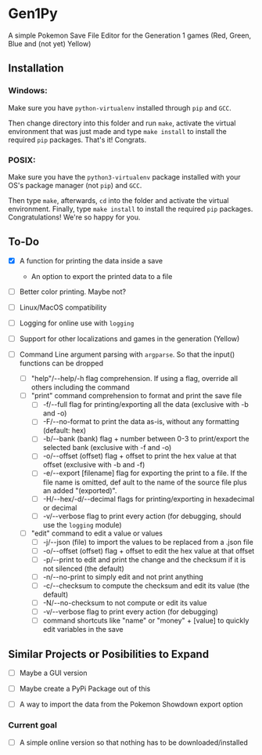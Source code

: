 # Gen1Py

A simple Pokemon Save File Editor for the Generation 1 games (Red, Green, Blue and (not yet) Yellow)

## Installation

### Windows:
Make sure you have `python-virtualenv` installed through `pip` and `GCC`.

Then change directory into this folder and run `make`, activate the virtual environment that was just made and type `make install` to install the required `pip` packages. That's it! Congrats.

### POSIX:
Make sure you have the `python3-virtualenv` package installed with your OS's package manager (not `pip`) and `GCC`.

Then type `make`, afterwards, `cd` into the folder and activate the virtual environment. Finally, type `make install` to install the required `pip` packages. Congratulations! We're so happy for you.

## To-Do

+ [x] A function for printing the data inside a save

  + An option to export the printed data to a file
+ [ ] Better color printing. Maybe not?

+ [ ] Linux/MacOS compatibility

+ [ ] Logging for online use with `logging`

+ [ ] Support for other localizations and games in the generation (Yellow)

+ [ ] Command Line argument parsing with `argparse`. So that the input() functions can be dropped

  + [ ] "help"/--help/-h flag comprehension. If using a flag, override all others including the command
  + [ ] "print" command comprehension to format and print the save file
    + [ ] -f/--full flag for printing/exporting all the data (exclusive with -b and -o)
    + [ ] -F/--no-format to print the data as-is, without any formatting (default: hex)
    + [ ] -b/--bank (bank) flag + number between 0-3 to print/export the selected bank (exclusive with -f and -o)
    + [ ] -o/--offset (offset) flag + offset to print the hex value at that offset (exclusive with -b and -f)
    + [ ] -e/--export [filename] flag for exporting the print to a file. If the file name is omitted, def ault to the name of the source file plus an added "(exported)".
    + [ ] -H/--hex/-d/--decimal flags for printing/exporting in hexadecimal or decimal
    + [ ] -v/--verbose flag to print every action (for debugging, should use the `logging` module)
  + [ ] "edit" command to edit a value or values
    + [ ] -j/--json (file) to import the values to be replaced from a .json file
    + [ ] -o/--offset (offset) flag + offset to edit the hex value at that offset
    + [ ] -p/--print to edit and print the change and the checksum if it is not silenced (the default)
    + [ ] -n/--no-print to simply edit and not print anything
    + [ ] -c/--checksum to compute the checksum and edit its value (the default)
    + [ ] -N/--no-checksum to not compute or edit its value
    + [ ] -v/--verbose flag to print every action (for debugging)
    + [ ] command shortcuts like "name" or "money" + [value] to quickly edit variables in the save

## Similar Projects or Posibilities to Expand

+ [ ] Maybe a GUI version

+ [ ] Maybe create a PyPi Package out of this

+ [ ] A way to import the data from the Pokemon Showdown export option

### Current goal

+ [ ] A simple online version so that nothing has to be downloaded/installed

